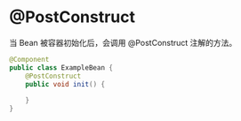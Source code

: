 # @PostConstruct

当 Bean 被容器初始化后，会调用 @PostConstruct 注解的方法。

```java
@Component
public class ExampleBean {
    @PostConstruct
    public void init() {
        
    }
}
```